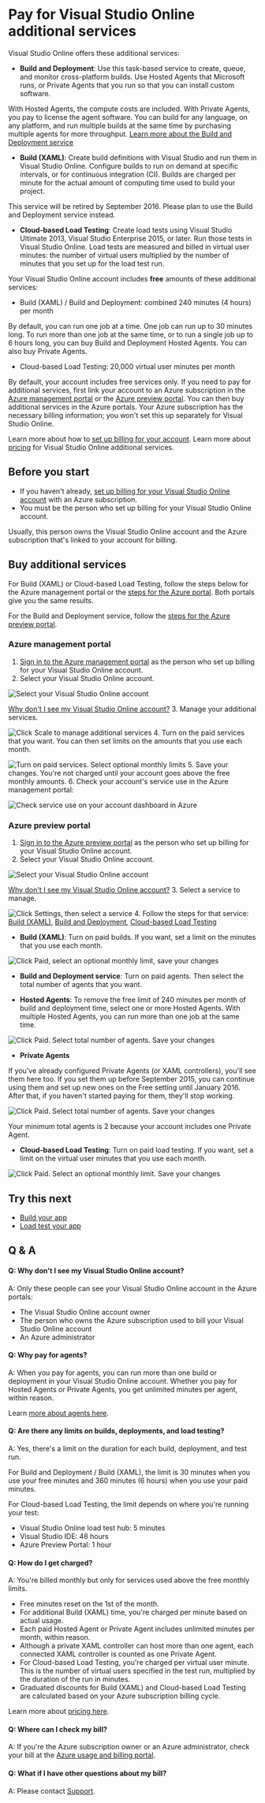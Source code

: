 <properties
	pageTitle="Pay for Visual Studio Online additional services"
  description="Pay for Visual Studio Online additional services"
  services="visual-studio-online"
  documentationCenter = ""
  authors="terryaustin"
  manager="terryaustin"
  editor="terryaustin" /> 

# Pay for Visual Studio Online additional services


Visual Studio Online offers these additional services:


- **Build and Deployment**: Use this task-based service to create, queue, 
and monitor cross-platform builds. Use Hosted Agents that Microsoft runs, 
or Private Agents that you run so that you can install custom software.



With Hosted Agents, the compute costs are included. With Private Agents, 
you pay to license the agent software. You can build for any language, 
on any platform, and run multiple builds at the same time by purchasing
multiple agents for more throughput. 
[Learn more about the Build and Deployment service](https://www.visualstudio.com/products/build-pricing-vs)
- **Build (XAML)**: Create build definitions with Visual Studio
and run them in Visual Studio Online. Configure builds to run on demand 
at specific intervals, or for continuous integration (CI). Builds are
charged per minute for the actual amount of computing time used to
build your project.



This service will be retired by September 2016. Please plan
to use the Build and Deployment service instead.
- **Cloud-based Load Testing**: Create load tests using Visual Studio Ultimate 2013, 
Visual Studio Enterprise 2015, or later. Run those tests in Visual Studio Online. 
Load tests are measured and billed in virtual user minutes: the number of virtual users 
multiplied by the number of minutes that you set up for the load test run.


Your Visual Studio Online account includes **free** amounts of these additional services:


- Build (XAML) / Build and Deployment: combined 240 minutes (4 hours) per month



By default, you can run one job at a time. One job can run up to 30 minutes long. 
To run more than one job at the same time, or to run a single job up to 6 hours long, 
you can buy Build and Deployment Hosted Agents. You can also buy Private Agents.
- Cloud-based Load Testing: 20,000 virtual user minutes per month


By default, your account includes free services only. 
If you need to pay for additional services, first link your account 
to an Azure subscription in the
[Azure management portal](https://manage.windowsazure.com/) 
or the [Azure preview portal](https://portal.azure.com). 
You can then buy additional services in the Azure portals. 
Your Azure subscription has the necessary billing information; 
you won't set this up separately for Visual Studio Online.



Learn more about how to
[set up billing for your account](../set-up-billing-for-your-account-vs.md). Learn more about 
[pricing](https://www.visualstudio.com/pricing/visual-studio-online-pricing-vs)
for Visual Studio Online additional services.


## Before you start

- If you haven't already, 
[set up billing for your Visual Studio Online account](../set-up-billing-for-your-account-vs.md) 
with an Azure subscription.
- You must be the person who set up billing for your Visual Studio Online account.



Usually, this person owns the Visual Studio Online account and the Azure subscription
that's linked to your account for billing.

## Buy additional services


For Build (XAML) or Cloud-based Load Testing, 
follow the steps below for the Azure management portal 
or the [steps for the Azure portal](../get-more-build-or-load-testing-vs.md#AzurePortal).
Both portals give you the same results.



For the Build and Deployment service, 
follow the [steps for the Azure preview portal](../get-more-build-or-load-testing-vs.md#AzurePortal).


### Azure management portal

1. [Sign in to the Azure management portal](https://manage.windowsazure.com/) 
as the person who set up billing for your Visual Studio Online account.
2. Select your Visual Studio Online account.



![Select your Visual Studio Online account](./media/get-more-build-or-load-testing-vs/AzureChooseLinkedAccount.png)



[Why don't I see my Visual Studio Online account?](../get-more-build-or-load-testing-vs.md#WhyNoVSOAccount)
3. Manage your additional services.



![Click Scale to manage additional services](./media/get-more-build-or-load-testing-vs/AzureScaleLicensesResources.png)
4. Turn on the paid services that you want. 
You can then set limits on the amounts that you use each month.



![Turn on paid services. Select optional monthly limits](./media/get-more-build-or-load-testing-vs/AzureManageResources.png)
5. Save your changes. You're not charged until your account 
goes above the free monthly amounts.
6. Check your account's service use in the Azure management portal:



![Check service use on your account dashboard in Azure](./media/get-more-build-or-load-testing-vs/AzureDashboard.png)





### Azure preview portal

1. [Sign in to the Azure preview portal](https://portal.azure.com/) 
as the person who set up billing for your Visual Studio Online account.
2. Select your Visual Studio Online account.



![Select your Visual Studio Online account](./media/get-more-build-or-load-testing-vs/AP_VSO_SelectLinkedAccount.png)



[Why don't I see my Visual Studio Online account?](../get-more-build-or-load-testing-vs.md#WhyNoVSOAccount)
3. Select a service to manage.



![Click Settings, then select a service](./media/get-more-build-or-load-testing-vs/AP_VSO_ManageServices.png)
4. Follow the steps for that service: [Build (XAML)](../get-more-build-or-load-testing-vs.md#buildXaml), [Build and Deployment](../get-more-build-or-load-testing-vs.md#buildDeploy), [Cloud-based Load Testing](../get-more-build-or-load-testing-vs.md#cloudLT)






 - **Build (XAML)**: Turn on paid builds. If you want, set a limit on the minutes that you use each month.



![Click Paid, select an optional monthly limit, save your changes](./media/get-more-build-or-load-testing-vs/AP_VSO_PaidXAMLBuilds.png)





 - **Build and Deployment service**: Turn on paid agents. Then select the total number of agents that you want.


  - **Hosted Agents**: To remove the free limit of 240 minutes per month of build and deployment time, 
select one or more Hosted Agents. With multiple Hosted Agents, you can run more than one job at the same time.



![Click Paid. Select total number of agents. Save your changes](./media/get-more-build-or-load-testing-vs/AP_VSO_PaidHostedAgents.png)
  - **Private Agents**



If you've already configured Private Agents (or XAML controllers), 
you'll see them here too. If you set them up before September 2015,
you can continue using them and set up new ones on the Free setting until January 2016.
After that, if you haven't started paying for them, they'll stop working.



![Click Paid. Select total number of agents. Save your changes](./media/get-more-build-or-load-testing-vs/AP_VSO_PaidPrivateAgents.png)



Your minimum total agents is 2 because your account includes one Private Agent.





 - **Cloud-based Load Testing**: Turn on paid load testing. If you want, set a limit on the virtual 
user minutes that you use each month.



![Click Paid. Select an optional monthly limit. Save your changes](./media/get-more-build-or-load-testing-vs/AP_VSO_PaidCloudLoadTesting.png)

## Try this next

- [Build your app](../../build/build-your-app-vs.md)
- [Load test your app](../../test/load-test-your-app-vs.md)

## Q &amp; A

#### Q:  Why don't I see my Visual Studio Online account?


A:  Only these people can see your Visual Studio Online account in the Azure portals:


- The Visual Studio Online account owner
- The person who owns the Azure subscription used to bill your Visual Studio Online account
- An Azure administrator

#### Q:    Why pay for agents?


A:    When you pay for agents, you can run more than one build or deployment 
in your Visual Studio Online account. Whether you pay for Hosted Agents or Private Agents, 
you get unlimited minutes per agent, within reason.



Learn [more about agents here](https://www.visualstudio.com/products/build-pricing-vs).


#### Q: Are there any limits on builds, deployments, and load testing?


A: Yes, there's a limit on the duration for each build, deployment, and test run.



For Build and Deployment / Build (XAML), the limit is 30 minutes when you use your 
free minutes and 360 minutes (6 hours) when you use your paid minutes.



For Cloud-based Load Testing, the limit depends on where you're running your test:


- Visual Studio Online load test hub: 5 minutes
- Visual Studio IDE: 48 hours
- Azure Preview Portal: 1 hour

#### Q:    How do I get charged?


A:    You're billed monthly but only for services used above the free monthly limits.


- Free minutes reset on the 1st of the month.
- For additional Build (XAML) time, you're charged per minute based on actual usage.
- Each paid Hosted Agent or Private Agent includes unlimited minutes per month, within reason.
- Although a private XAML controller can host more than one agent,
each connected XAML controller is counted as one Private Agent.
- For Cloud-based Load Testing, you're charged per virtual user minute. 
This is the number of virtual users specified in the test run, 
multiplied by the duration of the run in minutes.
- Graduated discounts for Build (XAML) and Cloud-based Load Testing 
are calculated based on your Azure subscription billing cycle.


Learn more about [pricing here](https://www.visualstudio.com/pricing/visual-studio-online-pricing-vs).


#### Q:    Where can I check my bill?


A:    If you're the Azure subscription owner or an Azure administrator, 
check your bill at the [Azure usage and billing portal](https://account.windowsazure.com/Subscriptions).


#### Q:    What if I have other questions about my bill?


A:    Please contact [Support](https://azure.microsoft.com/en-us/support/options/).
